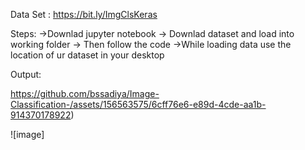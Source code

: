 Data Set : https://bit.ly/ImgClsKeras

Steps:
->Downlad jupyter notebook
-> Downlad dataset and load into working folder 
-> Then follow the code
->While loading data use the location of ur dataset in your desktop


Output:

https://github.com/bssadiya/Image-Classification-/assets/156563575/6cff76e6-e89d-4cde-aa1b-914370178922)





![image]

